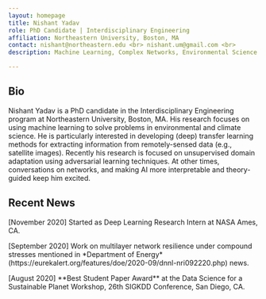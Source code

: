 ```yaml
---
layout: homepage
title: Nishant Yadav
role: PhD Candidate | Interdisciplinary Engineering
affiliation: Northeastern University, Boston, MA
contact: nishant@northeastern.edu <br> nishant.um@gmail.com <br>
description: Machine Learning, Complex Networks, Environmental Science

---
```


## Bio

Nishant Yadav is a PhD candidate in the Interdisciplinary Engineering program at Northeastern University, Boston, MA. His research focuses on using machine learning to solve problems in environmental and climate science. He is particularly interested in developing (deep) transfer learning methods for extracting information from remotely-sensed data (e.g., satellite images). Recently his research is focused on unsupervised domain adaptation using adversarial learning techniques. At other times, conversations on networks, and making AI more interpretable and theory-guided keep him excited.

<!--
## Bio

Nishant is a PhD student in the Interdisciplinary Engineering program at Northeastern University, Boston, MA, advised by [Auroop R. Ganguly](https://coe.northeastern.edu/people/ganguly-auroop/). Before starting his PhD, he worked in the industry where he evaluated the health of critical infrastructure systems. He completed his master's degree in intelligent systems from the University of Michigan Ann Arbor in 2014 and a bachelor's in civil and environmental engineering from the Indian Institute of Technology (IIT) Guwahati in 2012.  
-->

## Recent News

<p>[November 2020] Started as Deep Learning Research Intern at NASA Ames, CA.</p>
<p>[September 2020] Work on multilayer network resilience under compound stresses mentioned in *Department of Energy* (https://eurekalert.org/features/doe/2020-09/dnnl-nri092220.php) news.</p>
<p>[August 2020] **Best Student Paper Award** at the Data Science for a Sustainable Planet Workshop, 26th SIGKDD Conference, San Diego, CA.</p>
